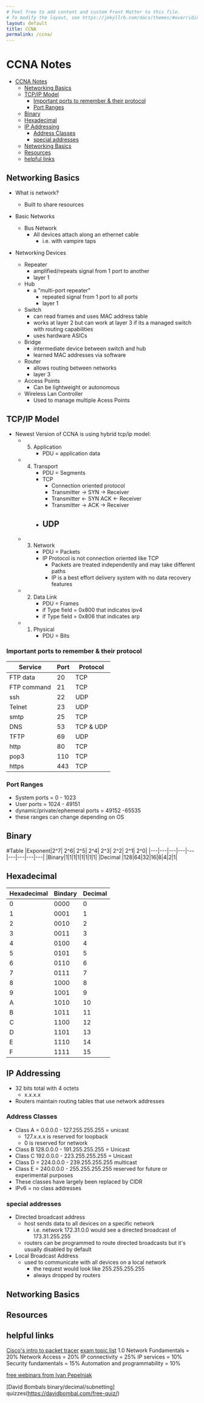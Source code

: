 ```yaml
---
# Feel free to add content and custom Front Matter to this file.
# To modify the layout, see https://jekyllrb.com/docs/themes/#overriding-theme-defaults
layout: default
title: CCNA
permalink: /ccna/
---
```

# CCNA Notes

- [CCNA Notes](#ccna-notes)
  - [Networking Basics](#networking-basics)
  - [TCP/IP Model](#tcpip-model)
    - [Important ports to remember & their protocol](#important-ports-to-remember--their-protocol)
    - [Port Ranges](#port-ranges)
  - [Binary](#binary)
  - [Hexadecimal](#hexadecimal)
  - [IP Addressing](#ip-addressing)
    - [Address Classes](#address-classes)
    - [special addresses](#special-addresses)
  - [Networking Basics](#networking-basics-1)
  - [Resources](#resources)
  - [helpful links](#helpful-links)


## Networking Basics
- What is network?
  - Built to share resources

- Basic Networks
  - Bus Network
    - All devices attach along an ethernet cable
      - i.e. with vampire taps

- Networking Devices
  - Repeater
    - amplified/repeats signal from 1 port to another
    - layer 1
  - Hub
    - a "multi-port repeater"
      - repeated signal from 1 port to all ports
      - layer 1 
  - Switch
    - can read frames and uses MAC address table
    - works at layer 2 but can work at layer 3 if its a managed switch with routing capabilities
    - uses hardware ASICs
  - Bridge
    - intermediate device between switch and hub
    - learned MAC addresses via software
  - Router
    - allows routing between networks
    - layer 3
  - Access Points
    - Can be lightweight or autonomous
  - Wireless Lan Controller
    - Used to manage multiple Acess Points


## TCP/IP Model
- Newest Version of CCNA is using hybrid tcp/ip model:
  - 5. Application
        - PDU = application data
  - 4. Transport
        - PDU = Segments
        - TCP
          - Connection oriented protocol
          - Transmitter -> SYN      ->   Receiver
          - Transmitter <- SYN ACK  <-   Receiver
          - Transmitter -> ACK      ->   Receiver
        - UDP
          - 
  - 3. Network
        - PDU = Packets
        - IP Protocol is not connection oriented like TCP
          - Packets are treated independently and may take different paths
          - IP is a best effort delivery system with no data recovery features
  - 2. Data Link
        - PDU = Frames
        - if Type field = 0x800 that indicates ipv4
        - if Type field = 0x806 that indicates arp
  - 1. Physical
        - PDU = Bits

### Important ports to remember & their protocol
|Service   	|Port      	|Protocol   |
|---|---|---|
|FTP data   |20   	    |TCP     	|
|FTP command|21   	    |TCP     	|
|ssh  	    |22  	    |UDP     	|
|Telnet	    |23  	    |UDP     	|
|smtp	    |25  	    |TCP     	|
|DNS   	    |53  	    |TCP & UDP 	|
|TFTP  	    |69  	    |UDP     	|
|http   	|80   	    |TCP        |
|pop3   	|110   	    |TCP        |
|https 	    |443     	|TCP     	|

### Port Ranges
- System ports = 0 - 1023
- User ports = 1024 - 49151
- dynamic/private/ephemeral ports = 49152 -65535
- these ranges can change depending on OS 

## Binary
#Table
|Exponent|2^7| 2^6| 2^5| 2^4| 2^3| 2^2| 2^1| 2^0|
|---|---|---|---|---|---|---|---|---|
|Binary|1|1|1|1|1|1|1|1|
|Decimal |128|64|32|16|8|4|2|1|

## Hexadecimal

|Hexadecimal   	|Bindary   	|Decimal   	|
|---	|---	|---	|
|   0	|0000  	|   0	|
|   1	|0001  	|   1	|
|   2	|0010  	|   2	|
|   3	|0011  	|   3	|
|   4	|0100  	|   4	|
|   5	|0101  	|   5	|
|   6	|0110  	|   6	|
|   7	|0111  	|   7	|
|   8	|1000  	|   8	|
|   9	|1001  	|   9	|
|   A	|1010  	|   10	|
|   B	|1011  	|   11	|
|   C	|1100  	|   12	|
|   D	|1101  	|   13	|
|   E	|1110  	|   14	|
|   F	|1111  	|   15	|

## IP Addressing
- 32 bits total with 4 octets
  - x.x.x.x
- Routers maintain routing tables that use network addresses
### Address Classes
- Class A = 0.0.0.0 - 127.255.255.255 = unicast
  - 127.x.x.x is reserved for loopback
  - 0 is reserved for network
- Class B 128.0.0.0 - 191.255.255.255 = Unicast
- Class C 192.0.0.0 - 223.255.255.255 = Unicast
- Class D = 224.0.0.0 - 239.255.255.255  multicast
- Class E = 240.0.0.0 - 255.255.255.255 reserved for future or experimental purposes
- These classes have largely been replaced by CIDR
- IPv6 = no class addresses


### special addresses
- Directed broadcast address
  - host sends data to all devices on a specific network
    - i.e. network 172.31.0.0 would see a directed broadcast of 173.31.255.255
  - routers can be programmed to route directed broadcasts but it's usually disabled by default
- Local Broadcast Address
  - used to communicate with all devices on a local network
    - the request would look like 255.255.255.255
    - always dropped by routers 




## Networking Basics

## Resources

## helpful links
 [Cisco's intro to packet tracer](https://www.netacad.com/courses/packet-tracer/introduction-packet-tracer)
[exam topic list](https://www.cisco.com/content/dam/en_us/training-events/le31/le46/cln/marketing/exam-topics/200-301-CCNA.pdf)
1.0 Network Fundamentals = 20%
Network Access = 20%
IP connectivity = 25%
IP services = 10%
Security fundamentals = 15%
Automation and programmability = 10%

[free webinars from Ivan Pepelnjak](https://www.ipspace.net/Subscription/Free)

[David Bombals binary/decimal/subnetting] quizzes(https://davidbombal.com/free-quiz/)